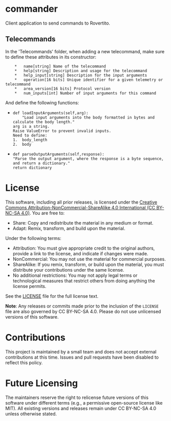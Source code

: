 # commander
Client application to send commands to Rovertito.

## Telecommands
In the 'Telecommands' folder, when adding a new telecommand, make sure to define these attributes in its constructor:

        *   name[string] Name of the telecommand
        *   help[string] Description and usage for the telecommand
        *   help_input[string] Description for the input arguments
        *   operation[16 bits] Unique identifier for a given telemetry or telecommand
        *   area_version[16 bits] Protocol version
        *   num_inputs[int] Number of input arguments for this command

And define the following functions:

*   ```
    def loadInputArguments(self,arg):
        "Load input arguments into the body formatted in bytes and calculate the body length."
    arg is a string.
    Raise ValueError to prevent invalid inputs.
    Need to define:
    1.  body_length
    2.  body
*   ```
    def parseOutputArguments(self,response):
    "Parse the output argument, where the response is a byte sequence, and return a dictionary."
    return dictionary
    ```

# License
This software, including all prior releases, is licensed under the [Creative Commons Attribution-NonCommercial-ShareAlike 4.0 International (CC BY-NC-SA 4.0)](https://creativecommons.org/licenses/by-nc-sa/4.0/). You are free to:
- Share: Copy and redistribute the material in any medium or format.
- Adapt: Remix, transform, and build upon the material.

Under the following terms:
- Attribution: You must give appropriate credit to the original authors, provide a link to the license, and indicate if changes were made.
- NonCommercial: You may not use the material for commercial purposes.
- ShareAlike: If you remix, transform, or build upon the material, you must distribute your contributions under the same license.
- No additional restrictions: You may not apply legal terms or technological measures that restrict others from doing anything the license permits.

See the [LICENSE](./LICENSE) file for the full license text.

**Note**: Any releases or commits made prior to the inclusion of the `LICENSE` file are also governed by CC BY-NC-SA 4.0. Please do not use unlicensed versions of this software.

# Contributions
This project is maintained by a small team and does not accept external contributions at this time. Issues and pull requests have been disabled to reflect this policy.

# Future Licensing
The maintainers reserve the right to relicense future versions of this software under different terms (e.g., a permissive open-source license like MIT). All existing versions and releases remain under CC BY-NC-SA 4.0 unless otherwise stated.
